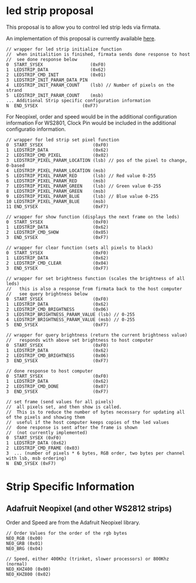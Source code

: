 led strip proposal
===

This proposal is to allow you to control led strip leds via firmata.

An implementation of this proposal is currently available [here](https://github.com/RussTheAerialist/arduino/compare/firmata:configurable_dev...RussTheAerialist:neopixel_strip).

```
// wrapper for led strip initialize function
//  when initialition is finished, firmata sends done response to host
//  see done response below
0  START_SYSEX                  (0xF0)
1  LEDSTRIP_DATA                (0x62)
2  LEDSTRIP_CMD_INIT            (0x01)
3  LEDSTRIP_INIT_PARAM_DATA_PIN 
4  LEDSTRIP_INIT_PARAM_COUNT    (lsb) // Number of pixels on the strand
5  LEDSTRIP_INIT_PARAM_COUNT    (msb)
... Additional Strip specific configuration information
N  END_SYSEX                 (0xF7)
```

For Neopixel, order and speed would be in the additional configuration
information
For WS2801, Clock Pin would be included in the additional configuratio information.

```
// wrapper for led strip set pixel function
0  START_SYSEX                   (0xF0)
1  LEDSTRIP_DATA                 (0x62)
2  LEDSTRIP_CMD_PIXEL            (0x02)
3  LEDSTRIP_PIXEL_PARAM_LOCATION (lsb) // pos of the pixel to change, 0-based
4  LEDSTRIP_PIXEL_PARAM_LOCATION (msb)
5  LEDSTRIP_PIXEL_PARAM_RED      (lsb) // Red value 0-255
6  LEDSTRIP_PIXEL_PARAM_RED      (msb) 
7  LEDSTRIP_PIXEL_PARAM_GREEN    (lsb) // Green value 0-255
8  LEDSTRIP_PIXEL_PARAM_GREEN    (msb) 
9  LEDSTRIP_PIXEL_PARAM_BLUE     (lsb) // Blue value 0-255
10 LEDSTRIP_PIXEL_PARAM_BLUE     (msb) 
11 END_SYSEX                     (0xF7)
```

```
// wrapper for show function (displays the next frame on the leds)
0  START_SYSEX                   (0xF0)
1  LEDSTRIP_DATA                 (0x62)
2  LEDSTRIP_CMD_SHOW             (0x05)
3  END_SYSEX                     (0xF7)
```

```
// wrapper for clear function (sets all pixels to black)
0  START_SYSEX                   (0xF0)
1  LEDSTRIP_DATA                 (0x62)
2  LEDSTRIP_CMD_CLEAR            (0x04)
3  END_SYSEX                     (0xF7)
```

```
// wrapper for set brightness function (scales the brightness of all leds)
//   this is also a response from firmata back to the host computer
//   see query brightness below
0  START_SYSEX                   (0xF0)
1  LEDSTRIP_DATA                 (0x62)
2  LEDSTRIP_CMD_BRIGHTNESS       (0x06)
3  LEDSTRIP_BRIGHTNESS_PARAM_VALUE (lsb) // 0-255
4  LEDSTRIP_BRIGHTNESS_PARAM_VALUE (msb) // 0-255
5  END_SYSEX                     (0xF7)
```

```
// wrapper for query brightness (return the current brightness value)
//   responds with above set brightness to host computer
0  START_SYSEX                   (0xF0)
1  LEDSTRIP_DATA                 (0x62)
2  LEDSTRIP_CMD_BRIGHTNESS       (0x06)
3  END_SYSEX                     (0xF7)
```

```
// done response to host computer
0  START_SYSEX                   (0xF0)
1  LEDSTRIP_DATA                 (0x62)
2  LEDSTRIP_CMD_DONE             (0x07)
3  END_SYSEX                     (0xF7)
```

```
// set frame (send values for all pixels)
//  all pixels set, and then show is called.
//  This is to reduce the number of bytes necessary for updating all of the pixels and showing them
//  useful if the host computer keeps copies of the led values
//  done response is sent after the frame is shown
//  (not currently implemented)
0  START_SYSEX (0xF0)
1  LEDSTRIP_DATA (0x62)
2  LEDSTRIP_CMD_FRAME (0x03)
3  ... (number of pixels * 6 bytes, RGB order, two bytes per channel with lsb, msb ordering)
N  END_SYSEX (0xF7)
```

Strip Specific Information
===

Adafruit Neopixel (and other WS2812 strips)
---

Order and Speed are from the Adafruit Neopixel library.

```
// Order Values for the order of the rgb bytes
NEO_RGB (0x00)
NEO_GRB (0x01)
NEO_BRG (0x04)
```

```
// Speed, either 400Khz (trinket, slower processors) or 800Khz (normal)
NEO_KHZ400 (0x00)
NEO_KHZ800 (0x02)
```
